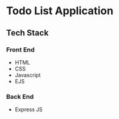 # Todo List Application

## Tech Stack
### Front End
- HTML
- CSS
- Javascript
- EJS

### Back End
- Express JS
